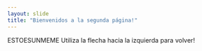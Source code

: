 ```yaml
---
layout: slide
title: "Bienvenidos a la segunda página!"
---
```

ESTOESUNMEME
Utiliza la flecha hacia la izquierda para volver!

